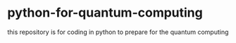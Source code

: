 # python-for-quantum-computing
this repository is for coding in python to prepare for the quantum computing
